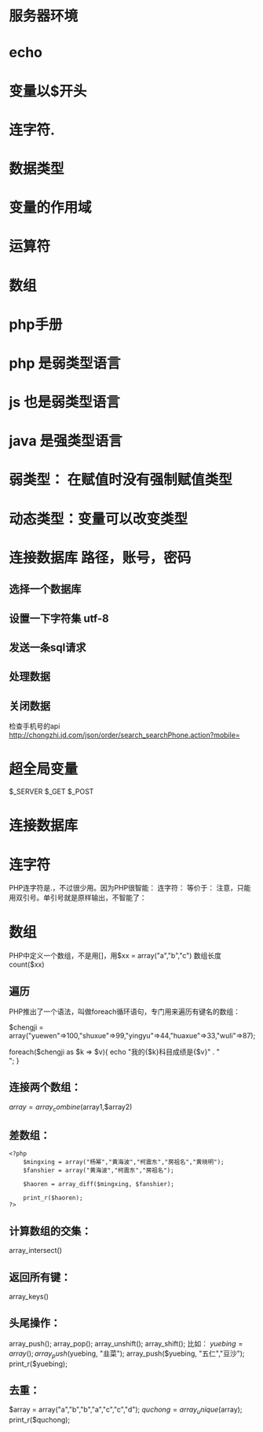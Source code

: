 # 服务器环境
# echo
# 变量以$开头
# 连字符.
# 数据类型
# 变量的作用域
# 运算符
# 数组
# php手册
# php 是弱类型语言
# js 也是弱类型语言
# java 是强类型语言
# 弱类型： 在赋值时没有强制赋值类型
# 动态类型：变量可以改变类型
# 连接数据库 路径，账号，密码
## 选择一个数据库
## 设置一下字符集 utf-8
## 发送一条sql请求
## 处理数据
## 关闭数据

检查手机号的api
http://chongzhi.jd.com/json/order/search_searchPhone.action?mobile=

# 超全局变量
$_SERVER
$_GET
$_POST

# 连接数据库

# 连字符
PHP连字符是.，不过很少用。因为PHP很智能：
连字符：
	<?php
		$a = 100;
		echo "我买了" . $a ."个苹果";
	?>
等价于：
	<?php
		$a = 100;
		echo "我买了{$a}个苹果";
	?>
注意，只能用双引号。单引号就是原样输出，不智能了：

# 数组
PHP中定义一个数组，不是用[]，用$xx = array("a","b","c")
数组长度 count($xx)

## 遍历
PHP推出了一个语法，叫做foreach循环语句，专门用来遍历有键名的数组：

$chengji = array("yuewen"=>100,"shuxue"=>99,"yingyu"=>44,"huaxue"=>33,"wuli"=>87);
		
foreach($chengji as $k => $v){
	echo "我的{$k}科目成绩是{$v}" . "<br />";
}

## 连接两个数组：
$array = array_combine($array1,$array2)

## 差数组：
	<?php
		$mingxing = array("杨幂","黄海波","柯震东","房祖名","黄晓明");
		$fanshier = array("黄海波","柯震东","房祖名");

		$haoren = array_diff($mingxing, $fanshier);

		print_r($haoren);
	?>
 

## 计算数组的交集：
array_intersect()


## 返回所有键：
array_keys()
 
## 头尾操作：
array_push();
array_pop();
array_unshift();
array_shift();
比如：
$yuebing = array();
array_push($yuebing, "韭菜");
array_push($yuebing, "五仁","豆沙");
print_r($yuebing);
 


## 去重：
$array = array("a","b","b","a","c","c","d");
$quchong = array_unique($array);
print_r($quchong);
 


